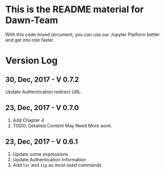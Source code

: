 # This is the README material for Dawn-Team  
With this code mixed document, you can use our Jupyter Platform better and get into role faster.  


# Version Log

## 30, Dec, 2017 - V 0.7.2
Update Authentication redirect URL.

## 23, Dec, 2017 - V 0.7.0
1. Add Chapter 4
2. TODO, Detailed Content May Need More work.

## 23, Dec, 2017 - V 0.6.1
1. Update some expressions.  
2. Update Authentication Information
3. Add `tar` and `zip` as most used commands
